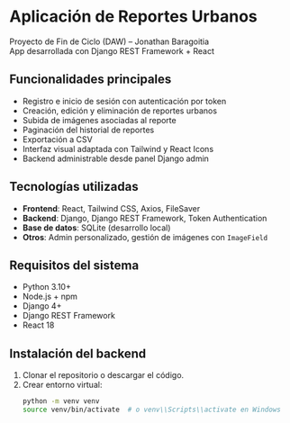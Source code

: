 #  Aplicación de Reportes Urbanos

Proyecto de Fin de Ciclo (DAW) – Jonathan Baragoitia  
App desarrollada con Django REST Framework + React

##  Funcionalidades principales

- Registro e inicio de sesión con autenticación por token
- Creación, edición y eliminación de reportes urbanos
- Subida de imágenes asociadas al reporte
- Paginación del historial de reportes
- Exportación a CSV
- Interfaz visual adaptada con Tailwind y React Icons
- Backend administrable desde panel Django admin

##  Tecnologías utilizadas

- **Frontend**: React, Tailwind CSS, Axios, FileSaver
- **Backend**: Django, Django REST Framework, Token Authentication
- **Base de datos**: SQLite (desarrollo local)
- **Otros**: Admin personalizado, gestión de imágenes con `ImageField`

##  Requisitos del sistema

- Python 3.10+
- Node.js + npm
- Django 4+
- Django REST Framework
- React 18

##  Instalación del backend

1. Clonar el repositorio o descargar el código.
2. Crear entorno virtual:
   ```bash
   python -m venv venv
   source venv/bin/activate  # o venv\\Scripts\\activate en Windows
